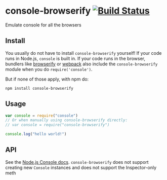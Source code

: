 # console-browserify [![Build Status](https://travis-ci.org/browserify/console-browserify.png?branch=master)](https://travis-ci.org/browserify/console-browserify)

Emulate console for all the browsers

## Install

You usually do not have to install `console-browserify` yourself! If your code runs in Node.js, `console` is built in. If your code runs in the browser, bundlers like [browserify](https://github.com/browserify/browserify) or [webpack](https://github.com/webpack/webpack) also include the `console-browserify` module when you do `require('console')`.

But if none of those apply, with npm do:

```
npm install console-browserify
```

## Usage

```js
var console = require("console")
// Or when manually using console-browserify directly:
// var console = require("console-browserify")

console.log("hello world!")
```

## API

See the [Node.js Console docs](https://nodejs.org/api/console.html). `console-browserify` does not support creating new `Console` instances and does not support the Inspector-only meth